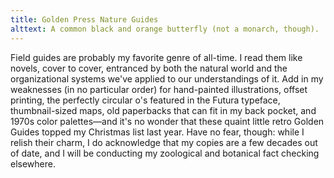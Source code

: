```yaml
---
title: Golden Press Nature Guides
alttext: A common black and orange butterfly (not a monarch, though).
---
```


Field guides are probably my favorite genre of all-time. I read them like novels, cover to cover, entranced by both the natural world and the organizational systems we've applied to our understandings of it. Add in my weaknesses (in no particular order) for hand-painted illustrations, offset printing, the perfectly circular o's featured in the Futura typeface, thumbnail-sized maps, old paperbacks that can fit in my back pocket, and 1970s color palettes—and it's no wonder that these quaint little retro Golden Guides topped my Christmas list last year. Have no fear, though: while I relish their charm, I do acknowledge that my copies are a few decades out of date, and I will be conducting my zoological and botanical fact checking elsewhere.

